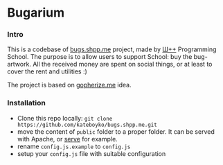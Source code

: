 # Bugarium

### Intro

This is a codebase of [bugs.shpp.me](https://bugs.shpp.me) project, made by [Ш++](https://programming.kr.ua) Programming School.
The purpose is to allow users to support School: buy the bug-artwork. All the received money are spent on social things, or at least to cover the rent and utilities :)
  

The project is based on [gopherize.me](https://gopherize.me/) idea. 

### Installation

- Clone this repo locally:
`git clone https://github.com/kateboyko/bugs.shpp.me.git`
- move the content of `public` folder to a proper folder. It can be served with Apache, or [serve](https://www.npmjs.com/package/serve) for example.
- rename `config.js.example` to `config.js`
- setup your `config.js` file with suitable configuration
